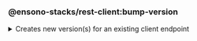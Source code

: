 ### @ensono-stacks/rest-client:bump-version

<details>
<summary>Creates new version(s) for an existing client endpoint</summary>
This plugin reads any existing endpoints and creates a new directory for the specified new version with the files contained within the previous version.

## Prerequisites

This generator requires a _client-endpoint_ project to be available.

## Usage

```bash
nx g @ensono-stacks/rest-client:bump-version
```

### Command line arguments

The following command line arguments are available:

| Option            | Description                                                                                   | Type   | Accepted Values | Default | Required |
| ----------------- | --------------------------------------------------------------------------------------------- | ------ | --------------- | ------- | -------- |
| --name            | The endpoint name you want to bump                                                            | string |                 |         | true     |
| --directory       | Subdirectory inside libs/ where the generated endpoint is placed                              | string |                 |         |          |
| --endpointVersion | The version you want to bump your endpoint. Omitting this value will bump latest version + 1. | number |                 |         |          |

### Generator Output

The generator will take a copy of your **latest** endpoint and bump it to the next version (unless overridden through the --endpointVersion argument)

```text title="V1 endpoint"

├── client-endpoint
│   ├── v1
│   │   ├── README.md
│   │   │   ├──  src
│   │   │   │   ├── index.ts
│   │   │   │   ├── index.test.ts
│   │   │   │   ├── index.types.ts
│   │   │   ├── tsconfig.json
│   │   │   ├── tsconfig.lib.json
│   │   │   ├── project.json
│   │   │   ├── .eslintrc.json
│   │   │   ├── jest.config.ts
└───└───└───└── tsconfig.spec.json
```
Once the `bump-version` generator has been used, your library structure will look similar to the following:
```text title="Bumped endpoint structure"

├── client-endpoint
│   ├── v1
│   │   ├── [...]
│   ├── v2
│   │   ├── README.md
│   │   │   ├──  src
│   │   │   │   ├── index.ts
│   │   │   │   ├── index.test.ts
│   │   │   │   ├── index.types.ts
│   │   │   ├── tsconfig.json
│   │   │   ├── tsconfig.lib.json
│   │   │   ├── project.json
│   │   │   ├── .eslintrc.json
│   │   │   ├── jest.config.ts
└───└───└───└── tsconfig.spec.json
```

In order to import the bumped client-endpoint into your application a new entry for the client is added to the tsconfig.base.json "paths"

```json
"paths": {
      "@<workspace-name>/client-endpoint/v2": [
        "libs/client-endpoint/v2/src/index.ts"
      ]
    }
```

</details>
